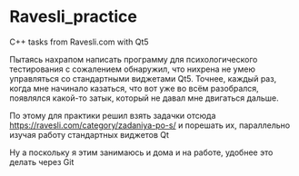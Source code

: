 # Ravesli_practice
 C++ tasks from Ravesli.com with Qt5

Пытаясь нахрапом написать программу для психологического тестирования с сожалением обнаружил, что нихрена не умею управляться со стандартными виджетами Qt5.
Точнее, каждый раз, когда мне начинало казаться, что вот уже во всём разобрался, появлялся какой-то затык, который не давал мне двигаться дальше.

По этому для практики решил взять задачки отсюда https://ravesli.com/category/zadaniya-po-s/
и порешать их, параллельно изучая работу стандартных виджетов Qt

Ну а поскольку я этим занимаюсь и дома и на работе, удобнее это делать через Git
